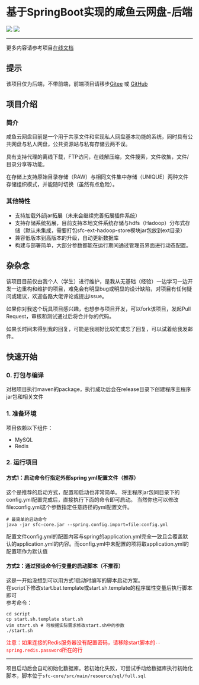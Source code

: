 # 基于SpringBoot实现的咸鱼云网盘-后端
![](https://img.shields.io/badge/SpringBoot-2.4-green.svg)
![](https://img.shields.io/badge/Java->=1.8-green.svg)

---

更多内容请参考项目[在线文档](https://mjt233.github.io/saltedfishcloud-backend/)
## 提示 
该项目仅为后端，不带前端，前端项目请移步[Gitee](https://gitee.com/xiaotao233/saltedfishcloud-frontend) 或 [GitHub](https://github.com/mjt233/saltedfishcloud-backend)

## 项目介绍
### 简介
咸鱼云网盘目前是一个用于共享文件和实现私人网盘基本功能的系统，同时具有公共网盘与私人网盘，公共资源站与私有存储云两不误。

具有支持代理的离线下载，FTP访问，在线解压缩，文件搜索，文件收集，文件/目录分享等功能。 

在存储上支持原始目录存储（RAW）与相同文件集中存储（UNIQUE）两种文件存储组织模式，并能随时切换（虽然有点危险）。

### 其他特性  
- 支持加载外部jar拓展（未来会继续完善拓展插件系统）
- 支持存储系统拓展，目前支持本地文件系统存储与hdfs（Hadoop）分布式存储（默认未集成，需要打包sfc-ext-hadoop-store模块jar包放到ext目录）
- 兼容低版本到高版本的升级，自动更新数据库
- 构建与部署简单，大部分参数都能在运行期间通过管理员界面进行动态配置。


## 杂杂念
该项目目前仅由我个人（学生）进行维护，是我从无基础（经验）一边学习一边开发一边重构和维护的项目，难免会有明显bug或明显的设计缺陷，对项目有任何疑问或建议，欢迎各路大佬评论或提出issue。

如果你对我这个玩具项目感兴趣，也想参与项目开发，可以fork该项目，发起Pull Request，审核和测试通过后将合并你的代码。

如果长时间未得到我的回复，可能是我刚好比较忙或忘了回复，可以试着给我发邮件。

## 快速开始    

### 0. 打包与编译
对根项目执行maven的package，执行成功后会在release目录下创建程序主程序jar包和相关文件

### 1. 准备环境
项目依赖以下组件：
- MySQL
- Redis

### 2. 运行项目

#### 方式1：启动命令行指定外部spring yml配置文件（推荐）
这个是推荐的启动方式，配置和启动也非常简单。
将主程序jar包同目录下的config.yml配置完成后，直接执行下面的命令即可启动。
当然你也可以修改file:config.yml这个参数指定任意路径的yml配置文件。
```shell
# 最简单的启动命令
java -jar sfc-core.jar --spring.config.import=file:config.yml
```
配置文件config.yml的配置内容与spring的application.yml完全一致且会覆盖默认的application.yml的内容。而config.yml中未配置的项将取application.yml的配置项作为默认值

#### 方式2：通过预设命令行变量的启动脚本（不推荐）
这是一开始没想到可以用方式1启动时编写的脚本启动方案。  
在script下修改start.bat.template或start.sh.template的程序属性变量后执行脚本即可  
参考命令：
```shell
cd script
cp start.sh.template start.sh
vim start.sh # 可根据实际需求修改start.sh中的参数
./start.sh
```
<font color="red">注意：如果连接的Redis服务器没有配置密码，请移除start脚本的`--spring.redis.password`所在的行</font>

---

项目启动后会自动初始化数据库。若初始化失败，可尝试手动给数据库执行初始化脚本，脚本位于`sfc-core/src/main/resource/sql/full.sql`
